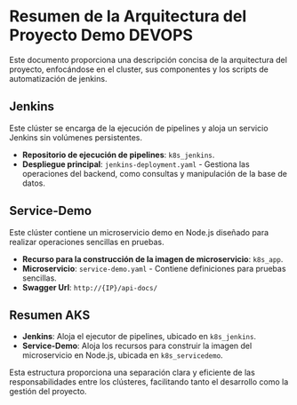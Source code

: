 # Resumen de la Arquitectura del Proyecto Demo DEVOPS

Este documento proporciona una descripción concisa de la arquitectura del proyecto, enfocándose en el cluster, sus componentes y los scripts de automatización de jenkins.

## Jenkins
Este clúster se encarga de la ejecución de pipelines y aloja un servicio Jenkins sin volúmenes persistentes.

- **Repositorio de ejecución de pipelines**: `k8s_jenkins`.
- **Despliegue principal**: `jenkins-deployment.yaml` - Gestiona las operaciones del backend, como consultas y manipulación de la base de datos.

## Service-Demo
Este clúster contiene un microservicio demo en Node.js diseñado para realizar operaciones sencillas en pruebas.

- **Recurso para la construcción de la imagen de microservicio**: `k8s_app`.
- **Microservicio**: `service-demo.yaml` - Contiene definiciones para pruebas sencillas.
- **Swagger Url**: `http://{IP}/api-docs/`

## Resumen AKS

- **Jenkins**: Aloja el ejecutor de pipelines, ubicado en `k8s_jenkins`.
- **Service-Demo**: Aloja los recursos para construir la imagen del microservicio en Node.js, ubicada en `k8s_servicedemo`.

Esta estructura proporciona una separación clara y eficiente de las responsabilidades entre los clústeres, facilitando tanto el desarrollo como la gestión del proyecto.
